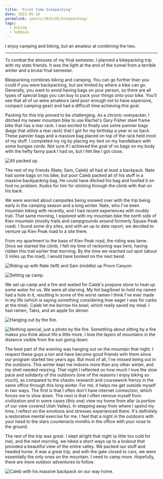 ```yaml
---
title: 'First time bikepacking'
date: 2023-05-10
permalink: /posts/2023/05/bikepacking/
tags:
  - biking
  - hobbies
---
```


I enjoy camping and biking, but an amateur at combining the two.

---

To combat the stresses of my final semester, I planned a bikepacking trip with my stats friends. It was the light at the end of the tunnel from a terrible winter and a brutal final semester.

Bikepacking combines biking and camping. You can go further than you could if you were backpacking, but are limited by where a bike can go. Generally, you want to avoid having bags on your person, so there are all types of special bags you can buy to pack your things onto your bike. You'll see that all of us were amateurs (and poor enough not to have expensive, compact camping gear) and had a difficult time achieving this goal.

Packing for this trip proved to be challenging. As a chronic overpacker, I ditched my newer mountain bike to use Rachel's Gary Fisher steel frame bike that has a rear rack. I was excited to finally use some pannier bags (bags that utilize a rear rack) that I got for my birthday a year or so back. These pannier bags and a massive bag placed on top of the rack held most of my stuff. I completed my rig by placing my tent on my handlebars with some bungee cords. Not sure if I achieved the goal of no bags on my body with the hefty fanny pack I had on, but I felt like I got close.

![All packed up.](/images/2023-05-packed-up.jpeg)

The rest of my friends (Nate, Sam, Caleb) all had at least a backpack. Nate had some bags on his bike, but poor Caleb packed all of his stuff in a massive backpacking bag. He could have ditched his bag and hoofed it on foot no problem. Kudos for him for sticking through the climb with that on his back.

We were worried about campsites being snowed over with the trip being early in the camping season and a long winter. Nate, who I've been mountain biking with recently, and I had recent experiences with muddy trail. That same morning, I explored with my mountain bike the north side of Kiev mountain (mostly trails and campgrounds around formerly Squaw Peak road). I found some dry sites, and with an up to date report, we decided to venture up Kiev Peak road to a site there.

From my apartment to the base of Kiev Peak road, the riding was tame. Once we started the climb, I felt my time of reckoning was here, having ridden this trail earlier that morning. By the time we reached out spot (about 3 miles up the road), I would have bonked on the next bend.

![Riding up with Nate (left) and Sam (middle) up Provo Canyon.](/images/2023-05-biking-up.jpeg)

![Setting up camp.](/images/2023-05-setting-up-camp.jpeg)

We set up camp and a fire and waited for Caleb's propane stove to heat up some water for us. We were all starving. My foil bag/bowl to hold my ramen had a hole in it, resulting in some of the worst ramen I think I've ever made in my life (which is saying something considering how eager I was for carbs at the time). Caleb let me borrow his bowl, which really saved my meal. I had ramen, Takis, and an apple for dinner.

![Hanging out by the fire.](/images/2023-05-camping-chilling1.jpeg)

![Nothing special, just a photo by the fire. Something about sitting by a fire makes you think about life a little more. I love the layers of mountains in the distance visible from the sun going down.](/images/2023-05-camping-chilling2.jpeg)

The best part of the evening was hanging out on the mountain that night. I respect these guys a ton and have become good friends with them since our program started two years ago. But most of all, I've missed being out in the outdoors. This winter kept me indoors more than any other winter, and my shell needed resizing. That night I reflected on how much I love the slow pace and solidarity of the outdoors (one of the reasons I enjoy biking so much), as compared to the chaotic research and coursework frenzy in the same office through this long winter. For me, it helps me get outside myself in two ways. The first is that I often don't have internet connection, which forces me to slow down. The next is that I often remove myself from civilization and in some cases (this one) view my home from afar (a portion of our view covered Utah Valley). In stepping away from where I spend my time, I reflect on the emotions and stresses experienced there. It's definitely a restorative mental exercise for me. I feel that a night in the outdoors with your head to the stars counteracts months in the office with your nose to the ground.

The rest of the trip was great. I slept alright that night (a little too cold for me), and the next morning, we hiked a short ways up to a lookout that provided a beautiful view of the entire valley. We packed our stuff and headed home. It was a great trip, and with the gate closed to cars, we were essentially the only ones on the mountain. I need to camp more. Hopefully, there are more outdoor adventures to follow.

![Caleb with his massive backpack on our way home.](/images/2023-05-biking-home.jpeg)

